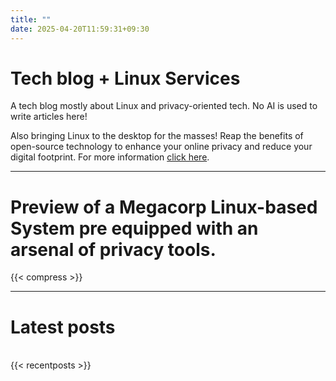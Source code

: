 ```yaml
---
title: ""
date: 2025-04-20T11:59:31+09:30
---
```

# Tech blog + Linux Services
A tech blog mostly about Linux and privacy-oriented tech. No AI is used to write articles here!

Also bringing Linux to the desktop for the masses! Reap the benefits of open-source technology to enhance your online privacy and reduce your digital footprint. For more information [click here](services).

---

# Preview of a Megacorp Linux-based System pre equipped with an arsenal of privacy tools.
{{< compress >}}

---

# Latest posts
<br>
{{< recentposts >}}
